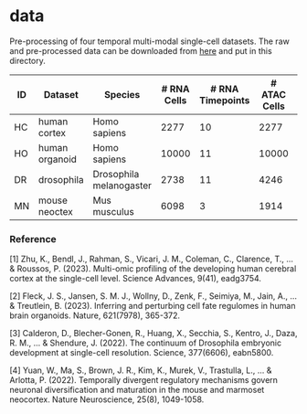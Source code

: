 # data

Pre-processing of four temporal multi-modal single-cell datasets. 
The raw and pre-processed data can be downloaded from [here](https://doi.org/10.6084/m9.figshare.27420657.v1) and put in this directory.


| ID | Dataset        | Species                 | # RNA Cells | # RNA Timepoints | # ATAC Cells | # ATAC Timepoints | Co-Assay Data | Source                                                  |
|----|----------------|-------------------------|-------------|------------------|--------------|-------------------|---------------|---------------------------------------------------------|
| HC | human cortex   | Homo sapiens            | 2277        | 10               | 2277         | 10                | Yes           | [[1]](https://doi.org/10.1126/sciadv.adg3754)             |
| HO | human organoid | Homo sapiens            | 10000       | 11               | 10000        | 11                | Yes           | [[2]](https://www.nature.com/articles/s41586-022-05279-8) |
| DR | drosophila     | Drosophila melanogaster | 2738        | 11               | 4246         | 11                | No            | [[3]](https://doi.org/10.1126/science.abn5800)            |
| MN | mouse neoctex  | Mus musculus            | 6098        | 3                | 1914         | 3                 | No            | [[4]](https://www.nature.com/articles/s41593-022-01123-4) |


### Reference

[1] Zhu, K., Bendl, J., Rahman, S., Vicari, J. M., Coleman, C., Clarence, T., ... & Roussos, P. (2023). Multi-omic profiling of the developing human cerebral cortex at the single-cell level. Science Advances, 9(41), eadg3754.

[2] Fleck, J. S., Jansen, S. M. J., Wollny, D., Zenk, F., Seimiya, M., Jain, A., ... & Treutlein, B. (2023). Inferring and perturbing cell fate regulomes in human brain organoids. Nature, 621(7978), 365-372.

[3] Calderon, D., Blecher-Gonen, R., Huang, X., Secchia, S., Kentro, J., Daza, R. M., ... & Shendure, J. (2022). The continuum of Drosophila embryonic development at single-cell resolution. Science, 377(6606), eabn5800.

[4] Yuan, W., Ma, S., Brown, J. R., Kim, K., Murek, V., Trastulla, L., ... & Arlotta, P. (2022). Temporally divergent regulatory mechanisms govern neuronal diversification and maturation in the mouse and marmoset neocortex. Nature Neuroscience, 25(8), 1049-1058.